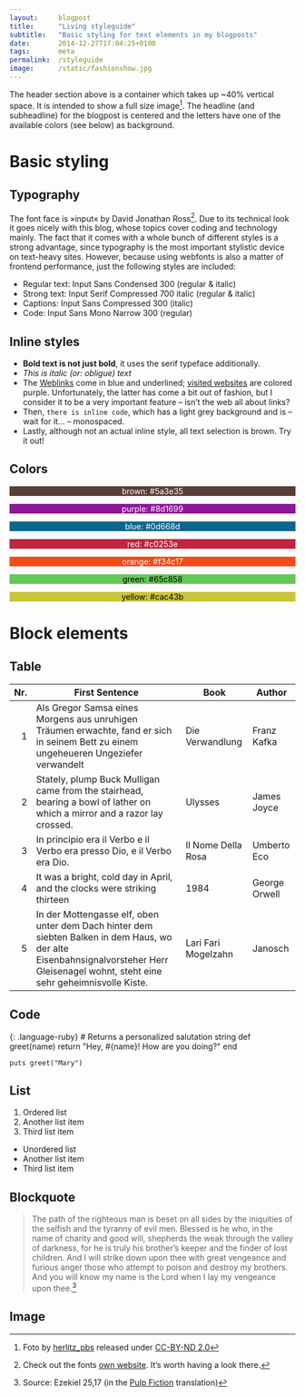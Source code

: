 ```yaml
---
layout:     blogpost
title:      "Living styleguide"
subtitle:   "Basic styling for text elements in my blogposts"
date:       2014-12-27T17:04:25+0100
tags:       meta
permalink:  /styleguide
image:      /static/fashionshow.jpg
---
```


The header section above is a container which takes up ~40% vertical space. It is intended to show a full size image[^1]. The headline (and subheadline) for the blogpost is centered and the letters have one of the available colors (see below) as background.

# Basic styling

## Typography

The font face is »input« by David Jonathan Ross[^2]. Due to its technical look it goes nicely with this blog, whose topics cover coding and technology mainly. The fact that it comes with a whole bunch of different styles is a strong advantage, since typography is the most important stylistic device on text-heavy sites. However, because using webfonts is also a matter of frontend performance, just the following styles are included:

- Regular text: Input Sans Condensed 300 (regular & italic)
- Strong text: Input Serif Compressed 700 italic (regular & italic)
- Captions: Input Sans Compressed 300 (italic)
- Code: Input Sans Mono Narrow 300 (regular)

## Inline styles

- **Bold text is not just bold**, it uses the serif typeface additionally.
- *This is italic (or: obligue) text*
- The <a href="#foo" onclick="return false" class="link">Weblinks</a> come in blue and underlined; <a href="#foo" onclick="return false" class="link--visited">visited websites</a> are colored purple. Unfortunately, the latter has come a bit out of fashion, but I consider it to be a very important feature – isn’t the web all about links?
- Then, `there is inline code`, which has a light grey background and is – wait for it… – monospaced.
- Lastly, although not an actual inline style, all text selection is brown. Try it out!

## Colors

<p style="background-color:#5a3e35;text-align:center;color:#fff;">brown: #5a3e35</p>
<p style="background-color:#8d1699;text-align:center;color:#fff;">purple: #8d1699</p>
<p style="background-color:#0d668d;text-align:center;color:#fff;">blue: #0d668d</p>
<p style="background-color:#c0253e;text-align:center;color:#fff;">red: #c0253e</p>
<p style="background-color:#f34c17;text-align:center;color:#fff;">orange: #f34c17</p>
<p style="background-color:#65c858;text-align:center;color:#000;">green: #65c858</p>
<p style="background-color:#cac43b;text-align:center;color:#000;">yellow: #cac43b</p>

# Block elements

## Table

|Nr.|First Sentence|Book|Author|
|--:|-----|----|------|
|  1|Als Gregor Samsa eines Morgens aus unruhigen Träumen erwachte, fand er sich in seinem Bett zu einem ungeheueren Ungeziefer verwandelt|Die Verwandlung|Franz Kafka|
|  2|Stately, plump Buck Mulligan came from the stairhead, bearing a bowl of lather on which a mirror and a razor lay crossed.|Ulysses|James Joyce|
|  3|In principio era il Verbo e il Verbo era presso Dio, e il Verbo era Dio.|Il Nome Della Rosa|Umberto Eco|
|  4|It was a bright, cold day in April, and the clocks were striking thirteen|1984|George Orwell|
|  5|In der Mottengasse elf, oben unter dem Dach hinter dem siebten Balken in dem Haus, wo der alte Eisenbahnsignalvorsteher Herr Gleisenagel wohnt, steht eine sehr geheimnisvolle Kiste.|Lari Fari Mogelzahn|Janosch|

## Code

{: .language-ruby}
    # Returns a personalized salutation string
    def greet(name)
      return "Hey, #{name}! How are you doing?"
    end

    puts greet("Mary")

## List

1. Ordered list
2. Another list item
3. Third list item

- Unordered list
- Another list item
- Third list item

## Blockquote

> The path of the righteous man is beset on all sides by the iniquities of the selfish and the tyranny of evil men. Blessed is he who, in the name of charity and good will, shepherds the weak through the valley of darkness, for he is truly his brother’s keeper and the finder of lost children. And I will strike down upon thee with great vengeance and furious anger those who attempt to poison and destroy my brothers. And you will know my name is the Lord when I lay my vengeance upon thee.[^3]

## Image

[^1]: Foto by [herlitz_pbs](https://www.flickr.com/photos/herlitzpbs/10800093004) released under [CC-BY-ND 2.0](https://creativecommons.org/licenses/by-nd/2.0/)
[^2]: Check out the fonts [own website](http://input.fontbureau.com). It’s worth having a look there.
[^3]: Source: Ezekiel 25,17 (in the [Pulp Fiction](https://www.youtube.com/watch?v=BdxD8DWt_pU) translation)
